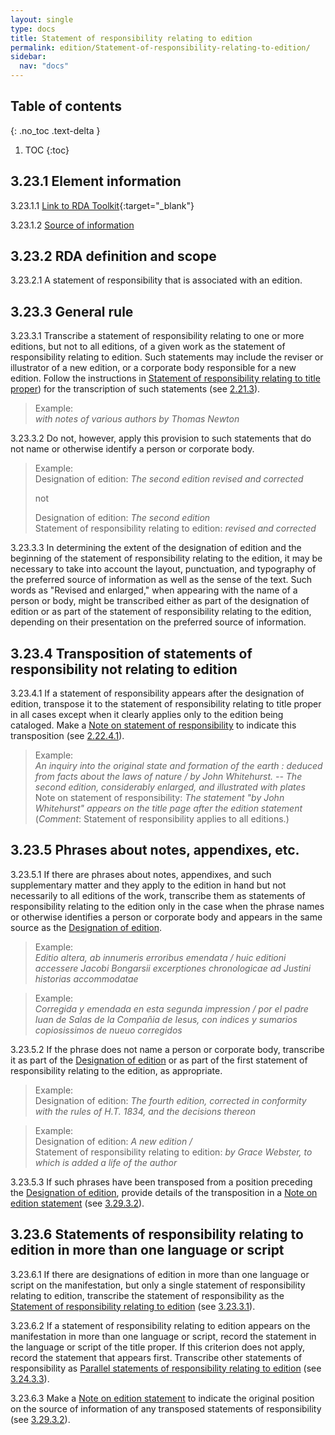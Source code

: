 ```yaml
---
layout: single
type: docs
title: Statement of responsibility relating to edition
permalink: edition/Statement-of-responsibility-relating-to-edition/
sidebar:
  nav: "docs"
---
```


## Table of contents
{: .no_toc .text-delta }

1. TOC
{:toc}

## 3.23.1 Element information

<a name="3.23.1.1">3.23.1.1</a> [Link to RDA Toolkit](https://beta.rdatoolkit.org/Content/Index?externalId=en-US_ala-dcdb7f9e-3b2f-3819-8c00-1a5e6a1339ed){:target="_blank"}

<a name="3.23.1.2">3.23.1.2</a> [Source of information](/DCRMR/edition/)

## 3.23.2 RDA definition and scope

<a name="3.23.2.1">3.23.2.1</a> A statement of responsibility that is associated with an edition.

## 3.23.3 General rule

<a name="3.23.3.1">3.23.3.1</a> Transcribe a statement of responsibility relating to one or more editions, but not to all editions, of a given work as the statement of responsibility relating to edition. Such statements may include the reviser or illustrator of a new edition, or a corporate body responsible for a new edition. Follow the instructions in [Statement of responsibility relating to title proper](/DCRMR/sor/Statement-of-responsibility-relating-to-title-proper)) for the transcription of such statements (see [2.21.3](/DCRMR/sor/Statement-of-responsibility-relating-to-title-proper/#2213-statements-of-responsibility-following-titles-in-more-than-one-language-or-script)).

>Example:  
><CITE>with notes of various authors by Thomas Newton</CITE>

<a name="3.23.3.2">3.23.3.2</a> Do not, however, apply this provision to such statements that do not name or otherwise identify a person or corporate body.

>Example:  
>Designation of edition: <CITE>The second edition revised and corrected</CITE>
>  
>not	
>   
>Designation of edition:  <CITE>The second edition</CITE>  
>Statement of responsibility relating to edition: <CITE>revised and corrected</CITE>

<a name="3.23.3.3">3.23.3.3</a> In determining the extent of the designation of edition and the beginning of the statement of responsibility relating to the edition, it may be necessary to take into account the layout, punctuation, and typography of the preferred source of information  as well as the sense of the text. Such words as "Revised and enlarged," when appearing with the name of a person or body, might be transcribed either as part of the designation of edition or as part of the statement of responsibility relating to the edition, depending on their presentation on the preferred source of information.

## 3.23.4 Transposition of statements of responsibility not relating to edition

<a name="3.23.4.1">3.23.4.1</a> If a statement of responsibility appears after the designation of edition, transpose it to the statement of responsibility relating to title proper in all cases except when it clearly applies only to the edition being cataloged. Make a [Note on statement of responsibility](/DCRMR/sor/Note-on-statement-of-responsibility/) to indicate this transposition (see [2.22.4.1](/DCRMR/sor/Note-on-statement-of-responsibility/#2.22.4.1)).

>Example:  
><CITE> An inquiry into the original state and formation of the earth : deduced from facts about the laws of nature / by John Whitehurst. -- The second edition, considerably enlarged, and illustrated with plates</CITE>  
>Note on statement of responsibility: <CITE>The statement "by John Whitehurst" appears on the title page after the edition statement</CITE>  
>(*Comment*: Statement of responsibility applies to all editions.)

## 3.23.5 Phrases about notes, appendixes, etc.

<a name="3.23.5.1">3.23.5.1</a> If there are phrases about notes, appendixes, and such supplementary matter and they apply to the edition in hand but not necessarily to all editions of the work, transcribe them as statements of responsibility relating to the edition only in the case when the phrase names or otherwise identifies a person or corporate body and appears in the same source as the [Designation of edition](/DCRMR/edition/Designation-of-edition/).

>Example:  
><CITE>Editio altera, ab innumeris erroribus emendata / huic editioni accessere Jacobi Bongarsii excerptiones chronologicae ad Justini historias accommodatae</CITE>

>Example:  
> <CITE>Corregida y emendada en esta segunda impression / por el padre Iuan de Salas de la Compañia de Iesus, con indices y sumarios copiosissimos de nueuo corregidos</CITE>

<a name="3.23.5.2">3.23.5.2</a> If the phrase does not name a person or corporate body, transcribe it as part of the [Designation of edition](/DCRMR/edition/Designation-of-edition/) or as part of the first statement of responsibility relating to the edition, as appropriate. 

>Example:  
>Designation of edition: <CITE>The fourth edition, corrected in conformity with the rules of H.T. 1834, and the decisions thereon</CITE>

>Example:  
> Designation of edition: <CITE>A new edition / </CITE>  
> Statement of responsibility relating to edition: <CITE>by Grace Webster, to which is added a life of the author</CITE>

<a name="3.23.5.3">3.23.5.3</a> If such phrases have been transposed from a position preceding the [Designation of edition](/DCRMR/edition/Designation-of-edition/), provide details of the transposition in a [Note on edition statement](/DCRMR/edition/Note-on-edition-statement/) (see [3.29.3.2](/DCRMR/edition/Note-on-edition-statement/#3.29.3.2)).

## 3.23.6 Statements of responsibility relating to edition in more than one language or script

<a name="3.23.6.1">3.23.6.1</a> If there are designations of edition in more than one language or script on the manifestation, but only a single statement of responsibility relating to edition, transcribe the statement of responsibility as the [Statement of responsibility relating to edition](/DCRMR/edition/Statement-of-responsibility-relating-to-edition/) (see [3.23.3.1](/DCRMR/edition/Statement-of-responsibility-relating-to-edition/#3.23.3.1)).

<a name="3.23.6.2">3.23.6.2</a> If a statement of responsibility relating to edition appears on the manifestation in more than one language or script, record the statement in the language or script of the title proper. If this criterion does not apply, record the statement that appears first. Transcribe other statements of responsibility as [Parallel statements of responsibility relating to edition](/DCRMR/edition/Parallel-statement-of-responsibility-relating-to-edition/) (see [3.24.3.3](/DCRMR/edition/Parallel-statement-of-responsibility-relating-to-edition/#3.24.3.3)).

<a name="3.23.6.3">3.23.6.3</a> Make a [Note on edition statement](/DCRMR/edition/Note-on-edition-statement/) to indicate the original position on the source of information of any transposed statements of responsibility (see [3.29.3.2](/DCRMR/edition/Note-on-edition-statement/#3.29.3.2)).
